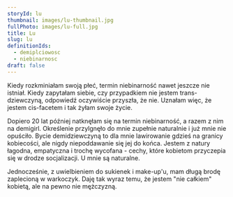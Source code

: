 ```yaml
---
storyId: lu
thumbnail: images/lu-thumbnail.jpg
fullPhoto: images/lu-full.jpg
title: Lu
slug: lu
definitionIds:
  - demiplciowosc
  - niebinarnosc
draft: false
---
```

Kiedy rozkminiałam swoją płeć, termin niebinarność nawet jeszcze nie istniał. Kiedy zapytałam siebie, czy przypadkiem nie jestem trans-dziewczyną, odpowiedź oczywiście przyszła, że nie. Uznałam więc, że jestem cis-facetem i tak żyłam swoje życie.
<!-- endexcerpt -->
Dopiero 20 lat później natknęłam się na termin niebinarność, a razem z nim na demigirl. Określenie przylgnęło do mnie zupełnie naturalnie i już mnie nie opuściło. Bycie demidziewczyną to dla mnie lawirowanie gdzieś na granicy kobiecości, ale nigdy niepoddawanie się jej do końca. Jestem z natury łagodna, empatyczna i trochę wycofana - cechy, które kobietom przyczepia się w drodze socjalizacji. U mnie są naturalne. 

Jednocześnie, z uwielbieniem do sukienek i make-up'u, mam długą brodę zaplecioną w warkoczyk. Daję tak wyraz temu, że jestem "nie całkiem" kobietą, ale na pewno nie mężczyzną.